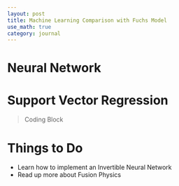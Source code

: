 ```yaml
---
layout: post
title: Machine Learning Comparison with Fuchs Model
use_math: true
category: journal
---
```


# Neural Network

# Support Vector Regression

> Coding Block

# Things to Do
- Learn how to implement an Invertible Neural Network
- Read up more about Fusion Physics
